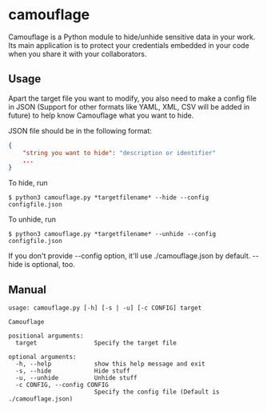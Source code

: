 camouflage
==========
Camouflage is a Python module to hide/unhide sensitive data in your work. Its main application is to protect your credentials embedded in your code when you share it with your collaborators.

Usage
-----
Apart the target file you want to modify, you also need to make a config file in JSON (Support for other formats like YAML, XML, CSV will be added in future) to help know Camouflage what you want to hide.

JSON file should be in the following format:
```JSON
{
    "string you want to hide": "description or identifier"
    ...
}
```

To hide, run
```Shell
$ python3 camouflage.py *targetfilename* --hide --config configfile.json
```

To unhide, run
```Shell
$ python3 camouflage.py *targetfilename* --unhide --config configfile.json
```

If you don't provide --config option, it'll use ./camouflage.json by default. --hide is optional, too.

Manual
------
```Shell
usage: camouflage.py [-h] [-s | -u] [-c CONFIG] target

Camouflage

positional arguments:
  target                Specify the target file

optional arguments:
  -h, --help            show this help message and exit
  -s, --hide            Hide stuff
  -u, --unhide          Unhide stuff
  -c CONFIG, --config CONFIG
                        Specify the config file (Default is ./camouflage.json)
```